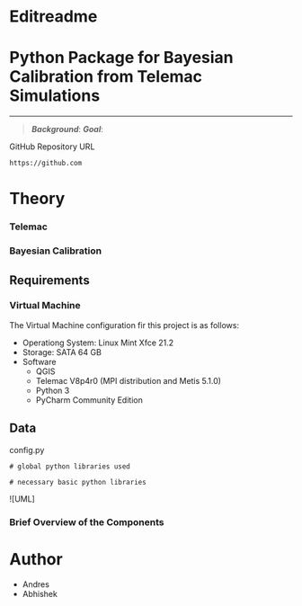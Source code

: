 # Editreadme

# Python Package for Bayesian Calibration from Telemac Simulations

***
> ***Background***:
> ***Goal***:

GitHub Repository URL
```
https://github.com
```
# Theory 
### Telemac 
### Bayesian Calibration 

## Requirements
### Virtual Machine
The Virtual Machine configuration fir this project is as follows:
* Operationg System: Linux Mint Xfce 21.2
* Storage: SATA 64 GB
* Software
  * QGIS
  * Telemac V8p4r0 (MPI distribution and Metis 5.1.0)
  * Python 3
  * PyCharm Community Edition

## Data

config.py
```
# global python libraries used 

# necessary basic python libraries
```


![UML]
### Brief Overview of the Components

# Author 
* Andres
* Abhishek 


